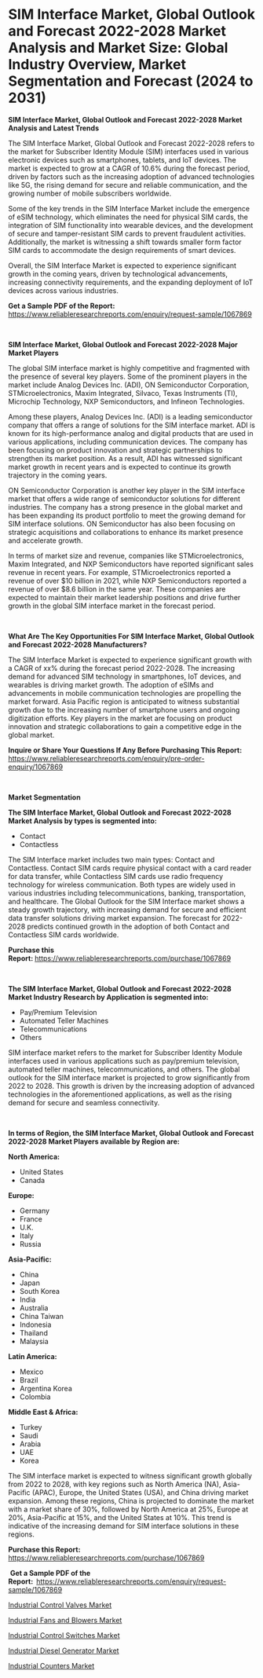 <p><h1>SIM Interface Market, Global Outlook and Forecast 2022-2028 Market Analysis and Market Size: Global Industry Overview, Market Segmentation and Forecast (2024 to 2031)</h1></p><p><strong>SIM Interface Market, Global Outlook and Forecast 2022-2028 Market Analysis and Latest Trends</strong></p>
<p><p>The SIM Interface Market, Global Outlook and Forecast 2022-2028 refers to the market for Subscriber Identity Module (SIM) interfaces used in various electronic devices such as smartphones, tablets, and IoT devices. The market is expected to grow at a CAGR of 10.6% during the forecast period, driven by factors such as the increasing adoption of advanced technologies like 5G, the rising demand for secure and reliable communication, and the growing number of mobile subscribers worldwide.</p><p>Some of the key trends in the SIM Interface Market include the emergence of eSIM technology, which eliminates the need for physical SIM cards, the integration of SIM functionality into wearable devices, and the development of secure and tamper-resistant SIM cards to prevent fraudulent activities. Additionally, the market is witnessing a shift towards smaller form factor SIM cards to accommodate the design requirements of smart devices.</p><p>Overall, the SIM Interface Market is expected to experience significant growth in the coming years, driven by technological advancements, increasing connectivity requirements, and the expanding deployment of IoT devices across various industries.</p></p>
<p><strong>Get a Sample PDF of the Report:&nbsp;</strong> <a href="https://www.reliableresearchreports.com/enquiry/request-sample/1067869">https://www.reliableresearchreports.com/enquiry/request-sample/1067869</a></p>
<p>&nbsp;</p>
<p><strong>SIM Interface Market, Global Outlook and Forecast 2022-2028 Major Market Players</strong></p>
<p><p>The global SIM interface market is highly competitive and fragmented with the presence of several key players. Some of the prominent players in the market include Analog Devices Inc. (ADI), ON Semiconductor Corporation, STMicroelectronics, Maxim Integrated, Silvaco, Texas Instruments (TI), Microchip Technology, NXP Semiconductors, and Infineon Technologies.</p><p>Among these players, Analog Devices Inc. (ADI) is a leading semiconductor company that offers a range of solutions for the SIM interface market. ADI is known for its high-performance analog and digital products that are used in various applications, including communication devices. The company has been focusing on product innovation and strategic partnerships to strengthen its market position. As a result, ADI has witnessed significant market growth in recent years and is expected to continue its growth trajectory in the coming years.</p><p>ON Semiconductor Corporation is another key player in the SIM interface market that offers a wide range of semiconductor solutions for different industries. The company has a strong presence in the global market and has been expanding its product portfolio to meet the growing demand for SIM interface solutions. ON Semiconductor has also been focusing on strategic acquisitions and collaborations to enhance its market presence and accelerate growth.</p><p>In terms of market size and revenue, companies like STMicroelectronics, Maxim Integrated, and NXP Semiconductors have reported significant sales revenue in recent years. For example, STMicroelectronics reported a revenue of over $10 billion in 2021, while NXP Semiconductors reported a revenue of over $8.6 billion in the same year. These companies are expected to maintain their market leadership positions and drive further growth in the global SIM interface market in the forecast period.</p></p>
<p>&nbsp;</p>
<p><strong>What Are The Key Opportunities For SIM Interface Market, Global Outlook and Forecast 2022-2028 Manufacturers?</strong></p>
<p><p>The SIM Interface Market is expected to experience significant growth with a CAGR of xx% during the forecast period 2022-2028. The increasing demand for advanced SIM technology in smartphones, IoT devices, and wearables is driving market growth. The adoption of eSIMs and advancements in mobile communication technologies are propelling the market forward. Asia Pacific region is anticipated to witness substantial growth due to the increasing number of smartphone users and ongoing digitization efforts. Key players in the market are focusing on product innovation and strategic collaborations to gain a competitive edge in the global market.</p></p>
<p><strong>Inquire or Share Your Questions If Any Before Purchasing This Report:</strong> <a href="https://www.reliableresearchreports.com/enquiry/pre-order-enquiry/1067869">https://www.reliableresearchreports.com/enquiry/pre-order-enquiry/1067869</a></p>
<p>&nbsp;</p>
<p><strong>Market Segmentation</strong></p>
<p><strong>The SIM Interface Market, Global Outlook and Forecast 2022-2028 Market Analysis by types is segmented into:</strong></p>
<p><ul><li>Contact</li><li>Contactless</li></ul></p>
<p><p>The SIM Interface market includes two main types: Contact and Contactless. Contact SIM cards require physical contact with a card reader for data transfer, while Contactless SIM cards use radio frequency technology for wireless communication. Both types are widely used in various industries including telecommunications, banking, transportation, and healthcare. The Global Outlook for the SIM Interface market shows a steady growth trajectory, with increasing demand for secure and efficient data transfer solutions driving market expansion. The forecast for 2022-2028 predicts continued growth in the adoption of both Contact and Contactless SIM cards worldwide.</p></p>
<p><strong>Purchase this Report:&nbsp;</strong><a href="https://www.reliableresearchreports.com/purchase/1067869">https://www.reliableresearchreports.com/purchase/1067869</a></p>
<p>&nbsp;</p>
<p><strong>The SIM Interface Market, Global Outlook and Forecast 2022-2028 Market Industry Research by Application is segmented into:</strong></p>
<p><ul><li>Pay/Premium Television</li><li>Automated Teller Machines</li><li>Telecommunications</li><li>Others</li></ul></p>
<p><p>SIM interface market refers to the market for Subscriber Identity Module interfaces used in various applications such as pay/premium television, automated teller machines, telecommunications, and others. The global outlook for the SIM interface market is projected to grow significantly from 2022 to 2028. This growth is driven by the increasing adoption of advanced technologies in the aforementioned applications, as well as the rising demand for secure and seamless connectivity.</p></p>
<p>&nbsp;</p>
<p><strong>In terms of Region, the SIM Interface Market, Global Outlook and Forecast 2022-2028 Market Players available by Region are:</strong></p>
<p>
    <p> <strong> North America: </strong>
        <ul>
            <li>United States</li>
            <li>Canada</li>
        </ul>
        </p> 
    <p> <strong> Europe: </strong>
        <ul>
            <li>Germany</li>
            <li>France</li>
            <li>U.K.</li>
            <li>Italy</li>
            <li>Russia</li>
        </ul>
        </p> 
    <p> <strong> Asia-Pacific: </strong>
        <ul>
            <li>China</li>
            <li>Japan</li>
            <li>South Korea</li>
            <li>India</li>
            <li>Australia</li>
            <li>China Taiwan</li>
            <li>Indonesia</li>
            <li>Thailand</li>
            <li>Malaysia</li>
        </ul>
        </p> 
    <p> <strong> Latin America: </strong>
        <ul>
            <li>Mexico</li>
            <li>Brazil</li>
            <li>Argentina Korea</li>
            <li>Colombia</li>
        </ul>
        </p> 
    <p> <strong> Middle East & Africa: </strong>
        <ul>
            <li>Turkey</li>
            <li>Saudi</li>
            <li>Arabia</li>
            <li>UAE</li>
            <li>Korea</li>
        </ul>
    </p>
    </p>
<p><p>The SIM interface market is expected to witness significant growth globally from 2022 to 2028, with key regions such as North America (NA), Asia-Pacific (APAC), Europe, the United States (USA), and China driving market expansion. Among these regions, China is projected to dominate the market with a market share of 30%, followed by North America at 25%, Europe at 20%, Asia-Pacific at 15%, and the United States at 10%. This trend is indicative of the increasing demand for SIM interface solutions in these regions.</p></p>
<p><strong>Purchase this Report: </strong><a href="https://www.reliableresearchreports.com/purchase/1067869">https://www.reliableresearchreports.com/purchase/1067869</a></p>
<p>&nbsp;<strong>Get a Sample PDF of the Report:&nbsp;&nbsp;</strong><a href="https://www.reliableresearchreports.com/enquiry/request-sample/1067869">https://www.reliableresearchreports.com/enquiry/request-sample/1067869</a></p>
<p><strong></strong></p>
<p><p><a href="https://medium.com/@meggieconn/industrial-control-valves-market-outlook-industry-overview-and-forecast-2024-to-2031-1022a7d6ec9a">Industrial Control Valves Market</a></p><p><a href="https://medium.com/@meggieconn/industrial-fans-and-blowers-market-size-reveals-the-best-marketing-channels-in-global-industry-f7060625261b">Industrial Fans and Blowers Market</a></p><p><a href="https://medium.com/@meggieconn/industrial-control-switches-market-outlook-industry-overview-and-forecast-2024-to-2031-c7666cb7e2b4">Industrial Control Switches Market</a></p><p><a href="https://medium.com/@meggieconn/decoding-industrial-diesel-generator-market-metrics-market-share-trends-and-growth-patterns-a0877b522929">Industrial Diesel Generator Market</a></p><p><a href="https://medium.com/@meggieconn/industrial-counters-market-analysis-its-cagr-market-segmentation-and-global-industry-overview-6d1e027d98ed">Industrial Counters Market</a></p></p>